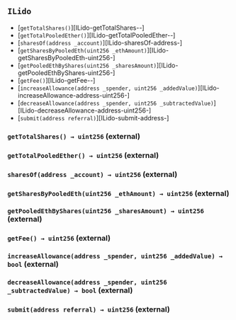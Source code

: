 ## <span id="ILido"></span> `ILido`



- [`getTotalShares()`][ILido-getTotalShares--]
- [`getTotalPooledEther()`][ILido-getTotalPooledEther--]
- [`sharesOf(address _account)`][ILido-sharesOf-address-]
- [`getSharesByPooledEth(uint256 _ethAmount)`][ILido-getSharesByPooledEth-uint256-]
- [`getPooledEthByShares(uint256 _sharesAmount)`][ILido-getPooledEthByShares-uint256-]
- [`getFee()`][ILido-getFee--]
- [`increaseAllowance(address _spender, uint256 _addedValue)`][ILido-increaseAllowance-address-uint256-]
- [`decreaseAllowance(address _spender, uint256 _subtractedValue)`][ILido-decreaseAllowance-address-uint256-]
- [`submit(address referral)`][ILido-submit-address-]
### <span id="ILido-getTotalShares--"></span> `getTotalShares() → uint256` (external)



### <span id="ILido-getTotalPooledEther--"></span> `getTotalPooledEther() → uint256` (external)



### <span id="ILido-sharesOf-address-"></span> `sharesOf(address _account) → uint256` (external)



### <span id="ILido-getSharesByPooledEth-uint256-"></span> `getSharesByPooledEth(uint256 _ethAmount) → uint256` (external)



### <span id="ILido-getPooledEthByShares-uint256-"></span> `getPooledEthByShares(uint256 _sharesAmount) → uint256` (external)



### <span id="ILido-getFee--"></span> `getFee() → uint256` (external)



### <span id="ILido-increaseAllowance-address-uint256-"></span> `increaseAllowance(address _spender, uint256 _addedValue) → bool` (external)



### <span id="ILido-decreaseAllowance-address-uint256-"></span> `decreaseAllowance(address _spender, uint256 _subtractedValue) → bool` (external)



### <span id="ILido-submit-address-"></span> `submit(address referral) → uint256` (external)




